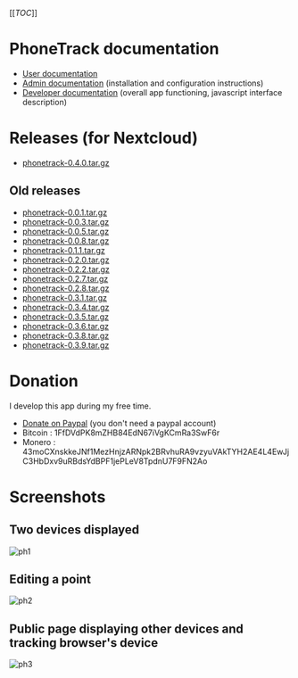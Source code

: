 [[_TOC_]]

# PhoneTrack documentation

* [User documentation](userdoc)
* [Admin documentation](admindoc) (installation and configuration instructions)
* [Developer documentation](devdoc) (overall app functioning, javascript interface description)

# Releases (for Nextcloud)

* [phonetrack-0.4.0.tar.gz](uploads/aa2bc2061b8451285f3c3d826af1c74f/phonetrack-0.4.0.tar.gz)

## Old releases

* [phonetrack-0.0.1.tar.gz](/uploads/cf086aad8a07f8272eefcff04a4a17fe/phonetrack-0.0.1.tar.gz)
* [phonetrack-0.0.3.tar.gz](/uploads/edd3d29d0022035177741e165086bf6b/phonetrack-0.0.3.tar.gz)
* [phonetrack-0.0.5.tar.gz](/uploads/b83ba61b13e7e1458a5122a9e34332b2/phonetrack-0.0.5.tar.gz)
* [phonetrack-0.0.8.tar.gz](/uploads/4cb8a98cad861abdc6f89c37a3c53d97/phonetrack-0.0.8.tar.gz)
* [phonetrack-0.1.1.tar.gz](/uploads/ffe9da8bba7b2422d3b8a28c65bcc6ca/phonetrack-0.1.1.tar.gz)
* [phonetrack-0.2.0.tar.gz](/uploads/4dabe74affe489d3f201d2d0a7dc7528/phonetrack-0.2.0.tar.gz)
* [phonetrack-0.2.2.tar.gz](/uploads/5b075116842a5beb61049224a77cbedc/phonetrack-0.2.2.tar.gz)
* [phonetrack-0.2.7.tar.gz](/uploads/0cddaf90807814bb1a3b19f933d4f830/phonetrack-0.2.7.tar.gz)
* [phonetrack-0.2.8.tar.gz](/uploads/4fc2fed9b8452dd29fa9b5bd045e06e8/phonetrack-0.2.8.tar.gz)
* [phonetrack-0.3.1.tar.gz](/uploads/dfa59ece49312f190b205a52ba4dc63a/phonetrack-0.3.1.tar.gz)
* [phonetrack-0.3.4.tar.gz](uploads/564b129ce83b83603bb0476206f92f4b/phonetrack-0.3.4.tar.gz)
* [phonetrack-0.3.5.tar.gz](uploads/e698bf1c2b6f6230e0fdd54b0575e1ac/phonetrack-0.3.5.tar.gz)
* [phonetrack-0.3.6.tar.gz](uploads/b8fb76a345ed8ba65638e65890bfb45e/phonetrack-0.3.6.tar.gz)
* [phonetrack-0.3.8.tar.gz](uploads/6339c14cdaa30ade57e352725d795c9d/phonetrack-0.3.8.tar.gz)
* [phonetrack-0.3.9.tar.gz](uploads/101620a04505ae1b38954a4cb364e68d/phonetrack-0.3.9.tar.gz)

# Donation

I develop this app during my free time.

* [Donate on Paypal](https://www.paypal.com/cgi-bin/webscr?cmd=_s-xclick&hosted_button_id=66PALMY8SF5JE) (you don't need a paypal account)
* Bitcoin : 1FfDVdPK8mZHB84EdN67iVgKCmRa3SwF6r
* Monero : 43moCXnskkeJNf1MezHnjzARNpk2BRvhuRA9vzyuVAkTYH2AE4L4EwJjC3HbDxv9uRBdsYdBPF1jePLeV8TpdnU7F9FN2Ao

# Screenshots

## Two devices displayed
![ph1](/uploads/17ba0aa1f01eb5f09010fb87048d0a6a/ph1.jpeg)

## Editing a point
![ph2](/uploads/55c1a459b1155cf75aba1252388c085a/ph2.jpeg)

## Public page displaying other devices and tracking browser's device
![ph3](/uploads/2c88199e6ce40fcaafbb7c112f9e42f9/ph3.jpeg)
